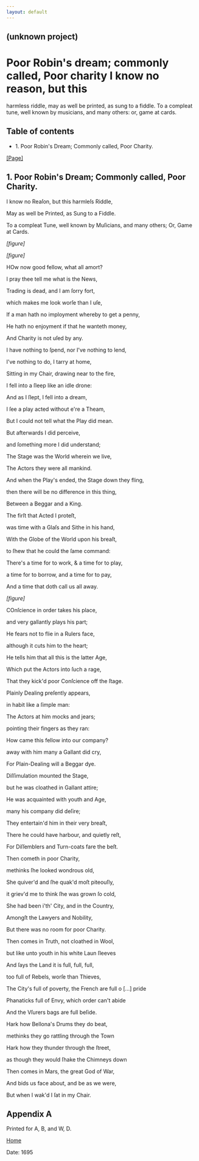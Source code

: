 ```yaml
---
layout: default
---
```

## (unknown project)

# Poor Robin's dream; commonly called, Poor charity I know no reason, but this
harmless riddle, may as well be printed, as sung to a fiddle. To a compleat
tune, well known by musicians, and many others: or, game at cards.

## Table of contents

  * 1\. Poor Robin's Dream; Commonly called, Poor Charity.

[[Page]](http://eebo.chadwyck.com/downloadtiff?vid=35422&page=1)

## 1\. Poor Robin's Dream; Commonly called, Poor Charity.

I know no Reaſon, but this harmleſs Riddle,

May as well be Printed, as Sung to a Fiddle.

To a compleat Tune, well known by Muſicians, and many others; Or, Game at
Cards.

_[figure]_

_[figure]_

HOw now good fellow, what all amort?

I pray thee tell me what is the News,

Trading is dead, and I am ſorry fort,

which makes me look worſe than I uſe,

If a man hath no imployment whereby to get a penny,

He hath no enjoyment if that he wanteth money,

And Charity is not uſed by any.

I have nothing to ſpend, nor I've nothing to lend,

I've nothing to do, I tarry at home,

Sitting in my Chair, drawing near to the fire,

I fell into a ſleep like an idle drone:

And as I ſlept, I fell into a dream,

I ſee a play acted without e're a Theam,

But I could not tell what the Play did mean.

But afterwards I did perceive,

and ſomething more I did understand;

The Stage was the World wherein we live,

The Actors they were all mankind.

And when the Play's ended, the Stage down they fling,

then there will be no difference in this thing,

Between a Beggar and a King.

The firſt that Acted I proteſt,

was time with a Glaſs and Sithe in his hand,

With the Globe of the World upon his breaſt,

to ſhew that he could the ſame command:

There's a time for to work, & a time for to play,

a time for to borrow, and a time for to pay,

And a time that doth call us all away.

_[figure]_

COnſcience in order takes his place,

and very gallantly plays his part;

He fears not to flie in a Rulers face,

although it cuts him to the heart;

He tells him that all this is the latter Age,

Which put the Actors into ſuch a rage,

That they kick'd poor Conſcience off the ſtage.

Plainly Dealing preſently appears,

in habit like a ſimple man:

The Actors at him mocks and jears;

pointing their fingers as they ran:

How came this fellow into our company?

away with him many a Gallant did cry,

For Plain-Dealing will a Beggar dye.

Diſſimulation mounted the Stage,

but he was cloathed in Gallant attire;

He was acquainted with youth and Age,

many his company did deſire;

They entertain'd him in their very breaſt,

There he could have harbour, and quietly reſt,

For Diſſemblers and Turn-coats fare the beſt.

Then cometh in poor Charity,

methinks ſhe looked wondrous old,

She quiver'd and ſhe quak'd moſt piteouſly,

it griev'd me to think ſhe was grown ſo cold,

She had been i'th' City, and in the Country,

Amongſt the Lawyers and Nobility,

But there was no room for poor Charity.

Then comes in Truth, not cloathed in Wool,

but like unto youth in his white Laun ſleeves

And ſays the Land it is full, full, full,

too full of Rebels, worſe than Thieves,

The City's full of poverty, the French are full o [...] pride

Phanaticks full of Envy, which order can't abide

And the Vſurers bags are full beſide.

Hark how Bellona's Drums they do beat,

methinks they go rattling through the Town

Hark how they thunder through the ſtreet,

as though they would ſhake the Chimneys down

Then comes in Mars, the great God of War,

And bids us face about, and be as we were,

But when I wak'd I ſat in my Chair.

## Appendix A

Printed for A, B, and W, D.

[Home](/)

Date: 1695  

